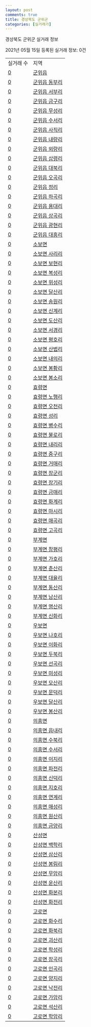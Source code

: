 ```yaml
---
layout: post
comments: true
title: 경상북도 군위군
categories: [실거래가]
---
```


경상북도 군위군 실거래 정보

2021년 05월 15일 등록된 실거래 정보: 0건


<table>
  <tr>
    <td>실거래 수</td>
    <td>지역</td>
  </tr>

  
  <tr>
    <td><a href="4772025000.html">0</a></td>
    <td><a href="4772025000.html">군위읍</a></td>
  </tr>
    

  <tr>
    <td><a href="4772025021.html">0</a></td>
    <td><a href="4772025021.html">군위읍 동부리</a></td>
  </tr>
    

  <tr>
    <td><a href="4772025022.html">0</a></td>
    <td><a href="4772025022.html">군위읍 서부리</a></td>
  </tr>
    

  <tr>
    <td><a href="4772025023.html">0</a></td>
    <td><a href="4772025023.html">군위읍 금구리</a></td>
  </tr>
    

  <tr>
    <td><a href="4772025024.html">0</a></td>
    <td><a href="4772025024.html">군위읍 무성리</a></td>
  </tr>
    

  <tr>
    <td><a href="4772025025.html">0</a></td>
    <td><a href="4772025025.html">군위읍 수서리</a></td>
  </tr>
    

  <tr>
    <td><a href="4772025026.html">0</a></td>
    <td><a href="4772025026.html">군위읍 사직리</a></td>
  </tr>
    

  <tr>
    <td><a href="4772025027.html">0</a></td>
    <td><a href="4772025027.html">군위읍 내량리</a></td>
  </tr>
    

  <tr>
    <td><a href="4772025028.html">0</a></td>
    <td><a href="4772025028.html">군위읍 외량리</a></td>
  </tr>
    

  <tr>
    <td><a href="4772025029.html">0</a></td>
    <td><a href="4772025029.html">군위읍 삽령리</a></td>
  </tr>
    

  <tr>
    <td><a href="4772025030.html">0</a></td>
    <td><a href="4772025030.html">군위읍 대북리</a></td>
  </tr>
    

  <tr>
    <td><a href="4772025031.html">0</a></td>
    <td><a href="4772025031.html">군위읍 오곡리</a></td>
  </tr>
    

  <tr>
    <td><a href="4772025032.html">0</a></td>
    <td><a href="4772025032.html">군위읍 정리</a></td>
  </tr>
    

  <tr>
    <td><a href="4772025033.html">0</a></td>
    <td><a href="4772025033.html">군위읍 하곡리</a></td>
  </tr>
    

  <tr>
    <td><a href="4772025034.html">0</a></td>
    <td><a href="4772025034.html">군위읍 용대리</a></td>
  </tr>
    

  <tr>
    <td><a href="4772025035.html">0</a></td>
    <td><a href="4772025035.html">군위읍 상곡리</a></td>
  </tr>
    

  <tr>
    <td><a href="4772025036.html">0</a></td>
    <td><a href="4772025036.html">군위읍 광현리</a></td>
  </tr>
    

  <tr>
    <td><a href="4772025037.html">0</a></td>
    <td><a href="4772025037.html">군위읍 대흥리</a></td>
  </tr>
    

  <tr>
    <td><a href="4772031000.html">0</a></td>
    <td><a href="4772031000.html">소보면</a></td>
  </tr>
    

  <tr>
    <td><a href="4772031036.html">0</a></td>
    <td><a href="4772031036.html">소보면 사리리</a></td>
  </tr>
    

  <tr>
    <td><a href="4772031037.html">0</a></td>
    <td><a href="4772031037.html">소보면 보현리</a></td>
  </tr>
    

  <tr>
    <td><a href="4772031038.html">0</a></td>
    <td><a href="4772031038.html">소보면 복성리</a></td>
  </tr>
    

  <tr>
    <td><a href="4772031039.html">0</a></td>
    <td><a href="4772031039.html">소보면 위성리</a></td>
  </tr>
    

  <tr>
    <td><a href="4772031040.html">0</a></td>
    <td><a href="4772031040.html">소보면 달산리</a></td>
  </tr>
    

  <tr>
    <td><a href="4772031041.html">0</a></td>
    <td><a href="4772031041.html">소보면 송원리</a></td>
  </tr>
    

  <tr>
    <td><a href="4772031042.html">0</a></td>
    <td><a href="4772031042.html">소보면 신계리</a></td>
  </tr>
    

  <tr>
    <td><a href="4772031043.html">0</a></td>
    <td><a href="4772031043.html">소보면 도산리</a></td>
  </tr>
    

  <tr>
    <td><a href="4772031044.html">0</a></td>
    <td><a href="4772031044.html">소보면 서경리</a></td>
  </tr>
    

  <tr>
    <td><a href="4772031045.html">0</a></td>
    <td><a href="4772031045.html">소보면 평호리</a></td>
  </tr>
    

  <tr>
    <td><a href="4772031046.html">0</a></td>
    <td><a href="4772031046.html">소보면 산법리</a></td>
  </tr>
    

  <tr>
    <td><a href="4772031047.html">0</a></td>
    <td><a href="4772031047.html">소보면 내의리</a></td>
  </tr>
    

  <tr>
    <td><a href="4772031048.html">0</a></td>
    <td><a href="4772031048.html">소보면 봉황리</a></td>
  </tr>
    

  <tr>
    <td><a href="4772031049.html">0</a></td>
    <td><a href="4772031049.html">소보면 봉소리</a></td>
  </tr>
    

  <tr>
    <td><a href="4772032000.html">0</a></td>
    <td><a href="4772032000.html">효령면</a></td>
  </tr>
    

  <tr>
    <td><a href="4772032036.html">0</a></td>
    <td><a href="4772032036.html">효령면 노행리</a></td>
  </tr>
    

  <tr>
    <td><a href="4772032037.html">0</a></td>
    <td><a href="4772032037.html">효령면 오천리</a></td>
  </tr>
    

  <tr>
    <td><a href="4772032038.html">0</a></td>
    <td><a href="4772032038.html">효령면 성리</a></td>
  </tr>
    

  <tr>
    <td><a href="4772032039.html">0</a></td>
    <td><a href="4772032039.html">효령면 병수리</a></td>
  </tr>
    

  <tr>
    <td><a href="4772032040.html">0</a></td>
    <td><a href="4772032040.html">효령면 불로리</a></td>
  </tr>
    

  <tr>
    <td><a href="4772032041.html">0</a></td>
    <td><a href="4772032041.html">효령면 내리리</a></td>
  </tr>
    

  <tr>
    <td><a href="4772032042.html">0</a></td>
    <td><a href="4772032042.html">효령면 중구리</a></td>
  </tr>
    

  <tr>
    <td><a href="4772032043.html">0</a></td>
    <td><a href="4772032043.html">효령면 거매리</a></td>
  </tr>
    

  <tr>
    <td><a href="4772032044.html">0</a></td>
    <td><a href="4772032044.html">효령면 장군리</a></td>
  </tr>
    

  <tr>
    <td><a href="4772032045.html">0</a></td>
    <td><a href="4772032045.html">효령면 장기리</a></td>
  </tr>
    

  <tr>
    <td><a href="4772032046.html">0</a></td>
    <td><a href="4772032046.html">효령면 금매리</a></td>
  </tr>
    

  <tr>
    <td><a href="4772032047.html">0</a></td>
    <td><a href="4772032047.html">효령면 화계리</a></td>
  </tr>
    

  <tr>
    <td><a href="4772032048.html">0</a></td>
    <td><a href="4772032048.html">효령면 마시리</a></td>
  </tr>
    

  <tr>
    <td><a href="4772032049.html">0</a></td>
    <td><a href="4772032049.html">효령면 매곡리</a></td>
  </tr>
    

  <tr>
    <td><a href="4772032050.html">0</a></td>
    <td><a href="4772032050.html">효령면 고곡리</a></td>
  </tr>
    

  <tr>
    <td><a href="4772033000.html">0</a></td>
    <td><a href="4772033000.html">부계면</a></td>
  </tr>
    

  <tr>
    <td><a href="4772033029.html">0</a></td>
    <td><a href="4772033029.html">부계면 창평리</a></td>
  </tr>
    

  <tr>
    <td><a href="4772033030.html">0</a></td>
    <td><a href="4772033030.html">부계면 가호리</a></td>
  </tr>
    

  <tr>
    <td><a href="4772033031.html">0</a></td>
    <td><a href="4772033031.html">부계면 춘산리</a></td>
  </tr>
    

  <tr>
    <td><a href="4772033032.html">0</a></td>
    <td><a href="4772033032.html">부계면 대율리</a></td>
  </tr>
    

  <tr>
    <td><a href="4772033033.html">0</a></td>
    <td><a href="4772033033.html">부계면 동산리</a></td>
  </tr>
    

  <tr>
    <td><a href="4772033034.html">0</a></td>
    <td><a href="4772033034.html">부계면 남산리</a></td>
  </tr>
    

  <tr>
    <td><a href="4772033035.html">0</a></td>
    <td><a href="4772033035.html">부계면 명산리</a></td>
  </tr>
    

  <tr>
    <td><a href="4772033036.html">0</a></td>
    <td><a href="4772033036.html">부계면 신화리</a></td>
  </tr>
    

  <tr>
    <td><a href="4772034000.html">0</a></td>
    <td><a href="4772034000.html">우보면</a></td>
  </tr>
    

  <tr>
    <td><a href="4772034030.html">0</a></td>
    <td><a href="4772034030.html">우보면 나호리</a></td>
  </tr>
    

  <tr>
    <td><a href="4772034031.html">0</a></td>
    <td><a href="4772034031.html">우보면 이화리</a></td>
  </tr>
    

  <tr>
    <td><a href="4772034032.html">0</a></td>
    <td><a href="4772034032.html">우보면 두북리</a></td>
  </tr>
    

  <tr>
    <td><a href="4772034033.html">0</a></td>
    <td><a href="4772034033.html">우보면 선곡리</a></td>
  </tr>
    

  <tr>
    <td><a href="4772034034.html">0</a></td>
    <td><a href="4772034034.html">우보면 미성리</a></td>
  </tr>
    

  <tr>
    <td><a href="4772034035.html">0</a></td>
    <td><a href="4772034035.html">우보면 모산리</a></td>
  </tr>
    

  <tr>
    <td><a href="4772034036.html">0</a></td>
    <td><a href="4772034036.html">우보면 문덕리</a></td>
  </tr>
    

  <tr>
    <td><a href="4772034037.html">0</a></td>
    <td><a href="4772034037.html">우보면 달산리</a></td>
  </tr>
    

  <tr>
    <td><a href="4772034038.html">0</a></td>
    <td><a href="4772034038.html">우보면 봉산리</a></td>
  </tr>
    

  <tr>
    <td><a href="4772035000.html">0</a></td>
    <td><a href="4772035000.html">의흥면</a></td>
  </tr>
    

  <tr>
    <td><a href="4772035032.html">0</a></td>
    <td><a href="4772035032.html">의흥면 읍내리</a></td>
  </tr>
    

  <tr>
    <td><a href="4772035033.html">0</a></td>
    <td><a href="4772035033.html">의흥면 수북리</a></td>
  </tr>
    

  <tr>
    <td><a href="4772035034.html">0</a></td>
    <td><a href="4772035034.html">의흥면 수서리</a></td>
  </tr>
    

  <tr>
    <td><a href="4772035035.html">0</a></td>
    <td><a href="4772035035.html">의흥면 이지리</a></td>
  </tr>
    

  <tr>
    <td><a href="4772035036.html">0</a></td>
    <td><a href="4772035036.html">의흥면 파전리</a></td>
  </tr>
    

  <tr>
    <td><a href="4772035037.html">0</a></td>
    <td><a href="4772035037.html">의흥면 신덕리</a></td>
  </tr>
    

  <tr>
    <td><a href="4772035038.html">0</a></td>
    <td><a href="4772035038.html">의흥면 지호리</a></td>
  </tr>
    

  <tr>
    <td><a href="4772035039.html">0</a></td>
    <td><a href="4772035039.html">의흥면 연계리</a></td>
  </tr>
    

  <tr>
    <td><a href="4772035040.html">0</a></td>
    <td><a href="4772035040.html">의흥면 매성리</a></td>
  </tr>
    

  <tr>
    <td><a href="4772035041.html">0</a></td>
    <td><a href="4772035041.html">의흥면 원산리</a></td>
  </tr>
    

  <tr>
    <td><a href="4772035042.html">0</a></td>
    <td><a href="4772035042.html">의흥면 금양리</a></td>
  </tr>
    

  <tr>
    <td><a href="4772036000.html">0</a></td>
    <td><a href="4772036000.html">산성면</a></td>
  </tr>
    

  <tr>
    <td><a href="4772036028.html">0</a></td>
    <td><a href="4772036028.html">산성면 백학리</a></td>
  </tr>
    

  <tr>
    <td><a href="4772036029.html">0</a></td>
    <td><a href="4772036029.html">산성면 삼산리</a></td>
  </tr>
    

  <tr>
    <td><a href="4772036030.html">0</a></td>
    <td><a href="4772036030.html">산성면 봉림리</a></td>
  </tr>
    

  <tr>
    <td><a href="4772036031.html">0</a></td>
    <td><a href="4772036031.html">산성면 무암리</a></td>
  </tr>
    

  <tr>
    <td><a href="4772036032.html">0</a></td>
    <td><a href="4772036032.html">산성면 운산리</a></td>
  </tr>
    

  <tr>
    <td><a href="4772036033.html">0</a></td>
    <td><a href="4772036033.html">산성면 화본리</a></td>
  </tr>
    

  <tr>
    <td><a href="4772036034.html">0</a></td>
    <td><a href="4772036034.html">산성면 화전리</a></td>
  </tr>
    

  <tr>
    <td><a href="4772037000.html">0</a></td>
    <td><a href="4772037000.html">고로면</a></td>
  </tr>
    

  <tr>
    <td><a href="4772037032.html">0</a></td>
    <td><a href="4772037032.html">고로면 화수리</a></td>
  </tr>
    

  <tr>
    <td><a href="4772037033.html">0</a></td>
    <td><a href="4772037033.html">고로면 화북리</a></td>
  </tr>
    

  <tr>
    <td><a href="4772037034.html">0</a></td>
    <td><a href="4772037034.html">고로면 괴산리</a></td>
  </tr>
    

  <tr>
    <td><a href="4772037035.html">0</a></td>
    <td><a href="4772037035.html">고로면 학성리</a></td>
  </tr>
    

  <tr>
    <td><a href="4772037036.html">0</a></td>
    <td><a href="4772037036.html">고로면 장곡리</a></td>
  </tr>
    

  <tr>
    <td><a href="4772037037.html">0</a></td>
    <td><a href="4772037037.html">고로면 인곡리</a></td>
  </tr>
    

  <tr>
    <td><a href="4772037038.html">0</a></td>
    <td><a href="4772037038.html">고로면 양지리</a></td>
  </tr>
    

  <tr>
    <td><a href="4772037039.html">0</a></td>
    <td><a href="4772037039.html">고로면 낙전리</a></td>
  </tr>
    

  <tr>
    <td><a href="4772037040.html">0</a></td>
    <td><a href="4772037040.html">고로면 가암리</a></td>
  </tr>
    

  <tr>
    <td><a href="4772037041.html">0</a></td>
    <td><a href="4772037041.html">고로면 석산리</a></td>
  </tr>
    

  <tr>
    <td><a href="4772037042.html">0</a></td>
    <td><a href="4772037042.html">고로면 학암리</a></td>
  </tr>
    


</table>
    
